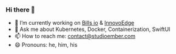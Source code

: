### Hi there 👋

- 🔭 I’m currently working on [Bills io](https://billsio.app) & [InnovoEdge](https://innovoedge.com)
- 💬 Ask me about Kubernetes, Docker, Containerization, SwiftUI
- 📫 How to reach me: contact@studioember.com
- 😄 Pronouns: he, him, his
